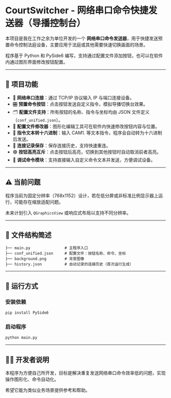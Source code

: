 # CourtSwitcher - 网络串口命令快捷发送器（导播控制台）

本项目是我在工作之余为单位开发的一个 **网络串口命令发送器**，用于快捷发送预置命令控制法庭设备，主要应用于法庭或其他需要快速切换画面的场景。

程序基于 Python 和 PySide6 编写，支持通过配置文件添加按钮，也可以在软件内通过图形界面修改按钮配置。

---

## 🎯 项目功能

- 🧩 **网络串口连接**：通过 TCP/IP 协议输入 IP 与端口连接设备。
- 🎛 **预置命令按钮**：点击按钮发送自定义指令，模拟导播切换台效果。
- 🗂 **配置文件支持**：所有按钮的名称、指令与坐标均由 JSON 文件定义（`conf_unified.json`）。
- 📝 **配置文件修改器**：图形化编辑工具可在软件内快速修改按钮内容与位置。
- 🧠 **指令文本转十六进制**：输入 CAM1. 等文本指令，程序会自动转为十六进制后发送。
- 💾 **连接记录保存**：保存连接历史，支持快速重连。
- 🟢 **按钮高亮互斥**：点击按钮后高亮，切换到其他按钮时自动取消前者高亮。
- 🧪 **调试命令模块**：支持直接输入自定义命令文本并发送，方便调试设备。

---

## ⚠️ 当前问题

程序当前为固定分辨率（768x1152）设计，若在低分屏或非标准比例显示器上运行，可能存在缩放适配问题。

未来计划引入 `QGraphicsView` 或响应式布局以支持不同分辨率。

---

## 📁 文件结构简述

```
├── main.py               # 主程序入口
├── conf_unified.json     # 配置文件：按钮名称、命令、坐标
├── background.png        # 背景图像
├── history.json          # 自动记录的连接历史（首次运行生成）
```

---

## 🧰 运行方式

### 安装依赖

```bash
pip install PySide6
```

### 启动程序

```bash
python main.py
```

---


## 👨‍💻 开发者说明

本程序为方便自己所开发，目标是解决重复发送网络串口命令效率低的问题，实现操作图形化、命令自动化。

希望它能为类似业务场景提供参考和帮助。

